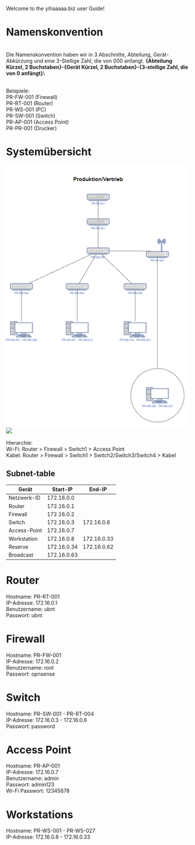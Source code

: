 Welcome to the yihaaaaa.biz user Guide!

# Namenskonvention
\
Die Namenskonvention haben wir in 3 Abschnitte, Abteilung, Gerät-Abkürzung und eine 3-Stellige Zahl, die von 000 anfangt.
**{Abteilung Kürzel, 2 Buchstaben}-{Gerät Kürzel, 2 Buchstaben}-{3-stellige Zahl, die von 0 anfängt}**\

\
Beispiele:\
PR-FW-001 (Firewall)\
PR-RT-001 (Router)\
PR-WS-001 (PC)\
PR-SW-001 (Switch)\
PR-AP-001 (Access Point)\
PR-PR-001 (Drucker)

# Systemübersicht
![](https://github.com/InCrafter/yihaaaaa.biz/blob/main/Planungsarbeiten/Netzwerkplan.png)\
![](https://github.com/InCrafter/yihaaaaa.biz/blob/main/Planungsarbeiten/Physical.png)

Hierarchie:\
Wi-Fi: Router > Firewall > Switch1 > Access Point\
Kabel: Router > Firewall > Switch1 > Switch2/Switch3/Switch4 > Kabel

## Subnet-table

| Gerät        | Start-IP    | End-IP      |
|--------------|-------------|-------------|
| Netzwerk-ID  | 172.16.0.0  |             |
| Router       | 172.16.0.1  |             |
| Firewall     | 172.16.0.2  |             |
| Switch       | 172.16.0.3  | 172.16.0.6  |
| Access-Point | 172.16.0.7  |             |
| Workstation  | 172.16.0.8  | 172.16.0.33 |
| Reserve      | 172.16.0.34 | 172.16.0.62 |
| Broadcast    | 172.16.0.63 |             |

# Router
Hostname: PR-RT-001\
IP-Adresse: 172.16.0.1\
Benutzername: ubnt\
Passwort: ubnt

# Firewall
Hostname: PR-FW-001\
IP-Adresse: 172.16.0.2\
Benutzername: root\
Passwort: opnsense

# Switch
Hostname: PR-SW-001 - PR-RT-004\
IP-Adresse: 172.16.0.3 - 172.16.0.6\
Passwort: password

# Access Point
Hostname: PR-AP-001\
IP-Adresse: 172.16.0.7\
Benutzername: admin\
Passwort: admin123\
Wi-Fi Passwort: 12345678

# Workstations
Hostname: PR-WS-001 - PR-WS-027\
IP-Adresse: 172.16.0.8 - 172.16.0.33
